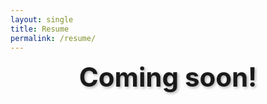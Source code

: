 ```yaml
---
layout: single
title: Resume
permalink: /resume/
---
```


<div style="font-size: 3em; font-weight: bold; text-shadow: 2px 2px 4px rgba(0, 0, 0, 0.3); animation: bounce 2s infinite; text-align: center; display: flex; justify-content: center; align-items: center;">
  Coming soon!
</div>
